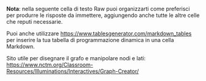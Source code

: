 __Nota__: nella seguente cella di testo Raw puoi organizzarti come preferisci per produrre le risposte da immettere, aggiungendo anche tutte le altre celle che reputi necessarie.

Puoi anche utilizzare https://www.tablesgenerator.com/markdown_tables per inserire la tua tabella di programmazione dinamica in una cella Markdown.

Sito utile per disegnare il grafo e manipolare nodi e lati: https://www.nctm.org/Classroom-Resources/Illuminations/Interactives/Graph-Creator/
